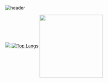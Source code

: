 ![header](https://capsule-render.vercel.app/api?type=rect&color=gradient&text=Welcome%20to%20My%20GitHub!&fontColor=ffffff&fontSize=40&height=150&section=header)

<a href="mailto:jungwon.park@cscloud.co.jp" target="_blank">
<img src="https://img.shields.io/badge/EMAIL-EA4335.svg?style=plastic&logo=Gmail&logoColor=white"/>
</a>
<a href="https://github.com/anuraghazra/github-readme-stats"><img src="https://github-readme-stats.vercel.app/api/top-langs/?username=jungwon-csc&layout=compact&theme=nightowl" alt="Top Langs" /></a>
<a href="https://github.com/anuraghazra/github-readme-stats"><img height=200 align="center" src="https://github-readme-stats.vercel.app/api?username=anuraghazra" /></a>
<!--
**jungwon-csc/jungwon-csc** is a ✨ _special_ ✨ repository because its `README.md` (this file) appears on your GitHub profile.

Here are some ideas to get you started:

- 🔭 I’m currently working on ...
- 🌱 I’m currently learning ...
- 👯 I’m looking to collaborate on ...
- 🤔 I’m looking for help with ...
- 💬 Ask me about ...
- 📫 How to reach me: ...
- 😄 Pronouns: ...
- ⚡ Fun fact: ...
-->
